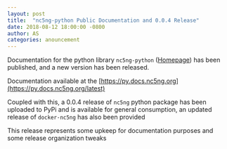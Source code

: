 ```yaml
---
layout: post
title:  "nc5ng-python Public Documentation and 0.0.4 Release"
date: 2018-08-12 18:00:00 -0800
author: AS
categories: anouncement
---
```


Documentation for the python library `nc5ng-python` ([Homepage](/projects/nc5ng-python)) has been published, and a new version has been released.

Documentation available at the [https://py.docs.nc5ng.org](https://py.docs.nc5ng.org/latest)

Coupled with this, a 0.0.4 release of `nc5ng` python package has been uploaded to PyPi and is available for general consumption, an updated release of `docker-nc5ng` has also been provided

This release represents some upkeep for documentation purposes and some release organization tweaks


